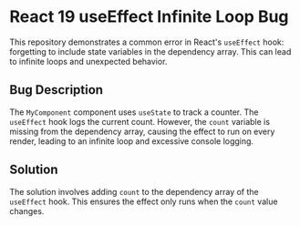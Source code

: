 # React 19 useEffect Infinite Loop Bug

This repository demonstrates a common error in React's `useEffect` hook:  forgetting to include state variables in the dependency array.  This can lead to infinite loops and unexpected behavior.

## Bug Description
The `MyComponent` component uses `useState` to track a counter. The `useEffect` hook logs the current count.  However, the `count` variable is missing from the dependency array, causing the effect to run on every render, leading to an infinite loop and excessive console logging.

## Solution
The solution involves adding `count` to the dependency array of the `useEffect` hook. This ensures the effect only runs when the `count` value changes.